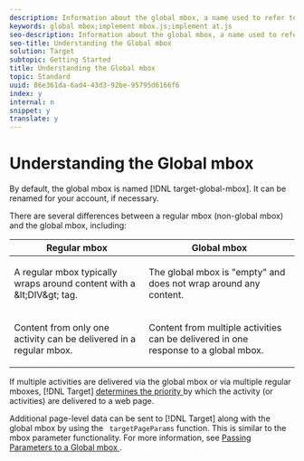 ```yaml
---
description: Information about the global mbox, a name used to refer to the single server call made at the top of each web page in your Target implementation.
keywords: global mbox;implement mbox.js;implement at.js
seo-description: Information about the global mbox, a name used to refer to the single server call made at the top of each web page in your Target implementation.
seo-title: Understanding the Global mbox
solution: Target
subtopic: Getting Started
title: Understanding the Global mbox
topic: Standard
uuid: 86e361da-6ad4-43d3-92be-95795d6166f6
index: y
internal: n
snippet: y
translate: y
---
```


# Understanding the Global mbox

By default, the global mbox is named [!DNL  target-global-mbox]. It can be renamed for your account, if necessary. 

There are several differences between a regular mbox (non-global mbox) and the global mbox, including: 



<table id="table_D849378A87FE478487DA11581D274F61"> 
 <thead> 
  <tr> 
   <th colname="col1" class="entry"> Regular mbox </th> 
   <th colname="col2" class="entry"> Global mbox </th> 
  </tr> 
 </thead>
 <tbody> 
  <tr> 
   <td colname="col1"> <p>A regular mbox typically wraps around content with a <span class="codeph"> &amp;lt;DIV&amp;gt; </span> tag. </p> </td> 
   <td colname="col2"> <p>The global mbox is "empty" and does not wrap around any content. </p> </td> 
  </tr> 
  <tr> 
   <td colname="col1"> <p>Content from only one activity can be delivered in a regular mbox. </p> </td> 
   <td colname="col2"> <p>Content from multiple activities can be delivered in one response to a global mbox. </p> </td> 
  </tr> 
 </tbody> 
</table>

If multiple activities are delivered via the global mbox or via multiple regular mboxes, [!DNL  Target] [ determines the priority ](../c_activities/c_priority.md#concept_1780C11FEA57440499F0047DD6900E0F) by which the activity (or activities) are delivered to a web page. 

Additional page-level data can be sent to [!DNL  Target] along with the global mbox by using the ` targetPageParams` function. This is similar to the mbox parameter functionality. For more information, see [ Passing Parameters to a Global mbox ](../c_seting_up_target/c_implementing_target/c_understanding-global-mbox/c_pass_parameters_to_global_mbox.md#concept_33362A04146C4E3C8E7089B65F38B5E5). 
